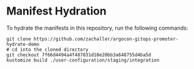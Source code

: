 # Manifest Hydration

To hydrate the manifests in this repository, run the following commands:

```shell
git clone https://github.com/zachaller/argocon-gitops-promoter-hydrate-demo
# cd into the cloned directory
git checkout 7f66d4494a4f487031d10e20bb3a648755d4ba5d
kustomize build ./user-configuration/staging/integration
```
